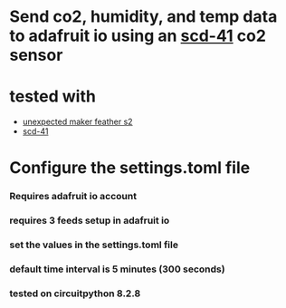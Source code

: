 # Send co2, humidity, and temp data to adafruit io using an [scd-41](https://www.adafruit.com/product/5190) co2 sensor
# tested with 
- [unexpected maker feather s2](https://www.adafruit.com/product/4769)
- [scd-41](https://www.adafruit.com/product/5190)

# Configure the settings.toml file

### Requires adafruit io account
### requires 3 feeds setup in adafruit io
### set the values in the settings.toml file
### default time interval is 5 minutes (300 seconds)
### tested on circuitpython 8.2.8
